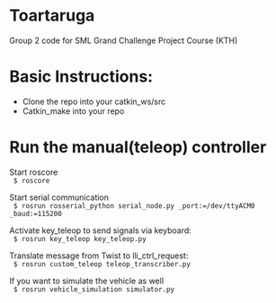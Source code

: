 # Toartaruga
Group 2 code for SML Grand Challenge Project Course (KTH)

# Basic Instructions:
- Clone the repo into your catkin_ws/src
- Catkin_make into your repo

# Run the manual(teleop) controller
Start roscore  
<code>
  $ roscore
</code>

Start serial communication  
<code>
  $ rosrun rosserial_python serial_node.py _port:=/dev/ttyACM0 _baud:=115200
</code>

Activate key_teleop to send signals via keyboard:   
<code>
  $ rosrun key_teleop key_teleop.py 
</code>


Translate message from Twist to lli_ctrl_request:   
<code>
  $ rosrun custom_teleop teleop_transcriber.py
</code>

If you want to simulate the vehicle as well   
<code>
  $ rosrun vehicle_simulation simulator.py 
</code>
